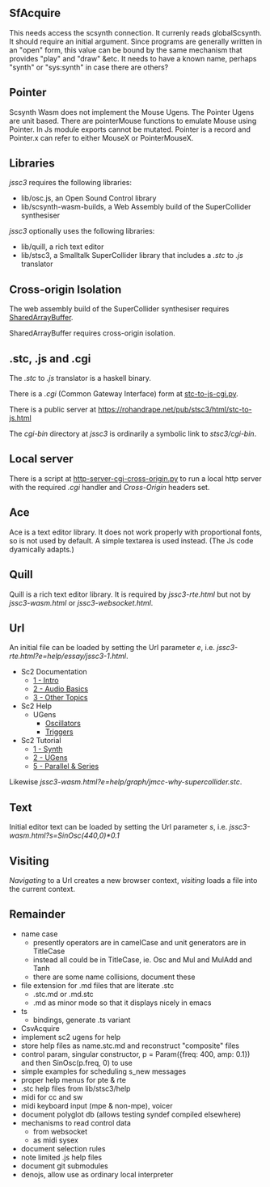 ## SfAcquire

This needs access the scsynth connection.
It currenly reads globalScsynth.
It should require an initial argument.
Since programs are generally written in an "open" form,
this value can be bound by the same mechanism that provides "play" and "draw" &etc.
It needs to have a known name, perhaps "synth" or "sys:synth" in case there are others?

## Pointer

Scsynth Wasm does not implement the Mouse Ugens.
The Pointer Ugens are unit based.
There are pointerMouse functions to emulate Mouse using Pointer.
In Js module exports cannot be mutated.
Pointer is a record and Pointer.x can refer to either MouseX or PointerMouseX.

## Libraries

_jssc3_ requires the following libraries:

- lib/osc.js, an Open Sound Control library
- lib/scsynth-wasm-builds, a Web Assembly build of the SuperCollider synthesiser

_jssc3_ optionally uses the following libraries:

- lib/quill, a rich text editor
- lib/stsc3, a Smalltalk SuperCollider library that includes a _.stc_ to _.js_ translator

## Cross-origin Isolation

The web assembly build of the SuperCollider synthesiser requires
[SharedArrayBuffer](https://developer.mozilla.org/en-US/docs/Web/JavaScript/Reference/Global_Objects/SharedArrayBuffer).

SharedArrayBuffer requires cross-origin isolation.

## .stc, .js and .cgi

The _.stc_ to _.js_ translator is a haskell binary.

There is a _.cgi_ (Common Gateway Interface) form at
[stc-to-js-cgi.py](https://gitlab.com/rd--/stsc3/-/blob/master/cgi-bin/stc-to-js-cgi.py).

There is a public server at <https://rohandrape.net/pub/stsc3/html/stc-to-js.html>

The _cgi-bin_ directory at _jssc3_ is ordinarily a symbolic link to _stsc3/cgi-bin_.

## Local server

There is a script at
[http-server-cgi-cross-origin.py](https://gitlab.com/rd--/jssc3/-/blob/main/py/http-server-cgi-cross-origin.py)
to run a local http server with the required _.cgi_ handler and _Cross-Origin_ headers set.

## Ace

Ace is a text editor library.
It does not work properly with proportional fonts, so is not used by default.
A simple textarea is used instead.
(The Js code dyamically adapts.)

## Quill

Quill is a rich text editor library.
It is required by _jssc3-rte.html_ but not by _jssc3-wasm.html_ or _jssc3-websocket.html_.

## Url

An initial file can be loaded by setting the Url parameter _e_,
i.e. _jssc3-rte.html?e=help/essay/jssc3-1.html_.

- Sc2 Documentation
  - [1 - Intro](https://rohandrape.net/pub/jssc3/jssc3-rte.html?e=help/essay/sc-documentation-1.html)
  - [2 - Audio Basics](https://rohandrape.net/pub/jssc3/jssc3-rte.html?e=help/essay/sc-documentation-2.html)
  - [3 - Other Topics](https://rohandrape.net/pub/jssc3/jssc3-rte.html?e=help/essay/sc-documentation-3.html)
- Sc2 Help
  - UGens
    - [Oscillators](https://rohandrape.net/pub/jssc3/jssc3-rte.html?e=help/essay/sc-help-ugens-oscillators.html)
    - [Triggers](https://rohandrape.net/pub/jssc3/jssc3-rte.html?e=help/essay/sc-help-ugens-triggers.html)
- Sc2 Tutorial
  - [1 - Synth](https://rohandrape.net/pub/jssc3/jssc3-rte.html?e=help/essay/sc-tutorial-1.html)
  - [2 - UGens](https://rohandrape.net/pub/jssc3/jssc3-rte.html?e=help/essay/sc-tutorial-2.html)
  - [5 - Parallel & Series](https://rohandrape.net/pub/jssc3/jssc3-rte.html?e=help/essay/sc-tutorial-5.html)

Likewise _jssc3-wasm.html?e=help/graph/jmcc-why-supercollider.stc_.

## Text

Initial editor text can be loaded by setting the Url parameter _s_, i.e. _jssc3-wasm.html?s=SinOsc(440,0)*0.1_

## Visiting

_Navigating_ to  a Url creates a new browser context, _visiting_ loads a file into the current context.

## Remainder

- name case
  + presently operators are in camelCase and unit generators are in TitleCase
  + instead all could be in TitleCase, ie. Osc and Mul and MulAdd and Tanh
  + there are some name collisions, document these
- file extension for .md files that are literate .stc
  + .stc.md or .md.stc
  + .md as minor mode so that it displays nicely in emacs
- ts
  + bindings, generate .ts variant
- CsvAcquire
- implement sc2 ugens for help
- store help files as name.stc.md and reconstruct "composite" files
- control param, singular constructor, p = Param({freq: 400, amp: 0.1}) and then SinOsc(p.freq, 0) to use
- simple examples for scheduling s_new messages
- proper help menus for pte & rte
- .stc help files from lib/stsc3/help
- midi for cc and sw
- midi keyboard input (mpe & non-mpe), voicer
- document polyglot db (allows testing syndef compiled elsewhere)
- mechanisms to read control data
  + from websocket
  + as midi sysex
- document selection rules
- note limited .js help files
- document git submodules
- denojs, allow use as ordinary local interpreter
